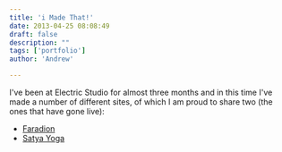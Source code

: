 ```yaml
---
title: 'i Made That!'
date: 2013-04-25 08:08:49
draft: false
description: ""
tags: ['portfolio']
author: 'Andrew'

---
```


I've been at Electric Studio for almost three months and in this time I've made a number of different sites, of which I am proud to share two (the ones that have gone live):

*   [Faradion](http://www.faradion.co.uk/)
*   [Satya Yoga](http://www.satyayoga.co.uk)

